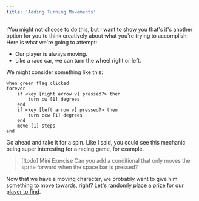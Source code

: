 ```yaml
---
title: 'Adding Turning Movements'
---
```


rYou might not choose to do this, but I want to show you that's it's another option for you to think creatively about what you're trying to accomplish. Here is what we're going to attempt:

- Our player is always moving.
- Like a race car, we can turn the wheel right or left.

We might consider something like this:

```scratch
when green flag clicked
forever
	if <key [right arrow v] pressed?> then
		turn cw [1] degrees
	end
	if <key [left arrow v] pressed?> then
		turn ccw [1] degrees
	end
	move [1] steps
end
```

Go ahead and take it for a spin. Like I said, you could see this mechanic being super interesting for a racing game, for example.

> \[!todo\] Mini Exercise
> Can you add a conditional that only moves the sprite forward when the space bar is pressed?

Now that we have a moving character, we probably want to give him something to move towards, right? Let's [randomly place a prize for our player to find](randomly-moving-the-prize).
